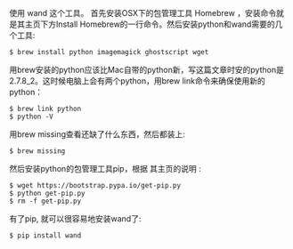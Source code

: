 使用 wand 这个工具。
首先安装OSX下的包管理工具 Homebrew ，安装命令就是其主页下方Install Homebrew的一行命令。然后安装python和wand需要的几个工具:
```
$ brew install python imagemagick ghostscript wget
```
用brew安装的python应该比Mac自带的python新，写这篇文章时安的python是2.7.8_2。这时候电脑上会有两个python，用brew link命令来确保使用新的python：
```
$ brew link python
$ python -V
```
用brew missing查看还缺了什么东西，然后都装上:
```
$ brew missing
```
然后安装python的包管理工具pip，根据 其主页的说明 :
```
$ wget https://bootstrap.pypa.io/get-pip.py
$ python get-pip.py
$ rm -f get-pip.py
```
有了pip, 就可以很容易地安装wand了:
```
$ pip install wand
```